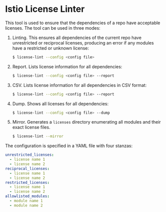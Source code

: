 # Istio License Linter

This tool is used to ensure that the dependencies of a repo have acceptable licenses. The tool can be used in
three modes:

1. Linting. This ensures all dependencies of the current repo have unrestricted or reciprocal licenses, producing an error if
any modules have a restricted or unknown license:

    ```bash
    $ license-lint --config <config file>
    ```

1. Report. Lists license information for all dependencies:

    ```bash
    $ license-lint --config <config file> --report
    ```

1. CSV. Lists license information for all dependencies in CSV format:

    ```bash
    $ license-lint --config <config file> --report
    ```

1. Dump. Shows all licenses for all dependencies:

    ```bash
    $ license-lint --config <config file> --dump
    ```

1. Mirror. Generates a `licenses` directory enumerating all modules and their
exact license files.

    ```bash
    $ license-lint --mirror
    ```

The configuration is specified in a YAML file with four stanzas:

```yaml
unrestricted_licenses:
  - license name 1
  - license name 2
reciprocal_licenses:
  - license name 1
  - license name 2
restricted_licenses:
  - license name 1
  - license name 2
allowlisted_modules:
  - module name 1
  - module name 2
```
